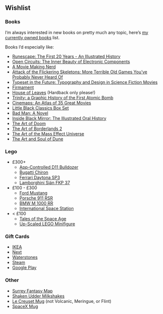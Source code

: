 ## Wishlist

### Books

I’m always interested in new books on pretty much any topic, here’s [my currently owned books](https://www.goodreads.com/review/list/29398258-jake-lee?shelf=own) list.

Books I’d especially like:

- [Runescape: The First 20 Years - An Illustrated History](https://www.amazon.co.uk/dp/1506721257/)
- [Open Circuits: The Inner Beauty of Electronic Components](https://www.amazon.co.uk/dp/1718502346/)
- [A Movie Making Nerd](https://www.amazon.co.uk/dp/B0BMF3VHQY/)
- [Attack of the Flickering Skeletons: More Terrible Old Games You’ve Probably Never Heard Of](https://www.amazon.co.uk/dp/1783524138/)
- [Typeset in the Future: Typography and Design in Science Fiction Movies](https://www.amazon.co.uk/dp/1419727141/)
- [Firmament](https://www.amazon.co.uk/dp/152936227X/)
- [House of Leaves](https://www.amazon.co.uk/dp/0375420525/) (Hardback only please!)
- [Trinity: a Graphic History of the First Atomic Bomb](https://www.amazon.co.uk/dp/0809093553)
- [Cinemaps: An Atlas of 35 Great Movies](https://www.amazon.co.uk/dp/1594749892/)
- [Little Black Classics Box Set](https://www.amazon.co.uk/dp/0141398876/)
- [Bad Man: A Novel](https://www.amazon.co.uk/dp/0385542925/)
- [Inside Black Mirror: The Illustrated Oral History](https://www.amazon.co.uk/dp/1529102588/)
- [The Art of Doom](https://www.amazon.co.uk/dp/1616559349/)
- [The Art of Borderlands 2](https://www.amazon.co.uk/dp/0744014379)
- [The Art of the Mass Effect Universe](https://www.amazon.co.uk/dp/1595827684/)
- [The Art and Soul of Dune](https://www.amazon.co.uk/dp/178909609X/)

### Lego

- £300+
    - [App-Controlled D11 Bulldozer](https://www.lego.com/en-gb/product/app-controlled-cat-d11-bulldozer-42131)
    - [Bugatti Chiron](https://www.lego.com/en-gb/product/bugatti-chiron-42083)
    - [Ferrari Daytona SP3](https://www.lego.com/en-gb/product/ferrari-daytona-sp3-42143)
    - [Lamborghini Sián FKP 37](https://www.lego.com/en-gb/product/lamborghini-sian-fkp-37-42115)
- £100 - £300
    - [Ford Mustang](https://www.lego.com/en-gb/product/ford-mustang-10265)
    - [Porsche 911 RSR](https://www.lego.com/en-gb/product/porsche-911-rsr-42096)
    - [BMW M 1000 RR](https://www.lego.com/en-gb/product/bmw-m-1000-rr-42130)
    - [International Space Station](https://www.lego.com/en-gb/product/international-space-station-21321)
- < £100
    - [Tales of the Space Age](https://www.lego.com/en-gb/product/tales-of-the-space-age-21340)
    - [Up-Scaled LEGO Minifigure](https://www.lego.com/en-gb/product/up-scaled-lego-minifigure-40649)

### Gift Cards

- [IKEA](https://giftcard.ikea.co.uk/)
- [Next](https://www4.next.co.uk/gift-cards)
- [Waterstones](https://www.waterstonesgiftcards.com/product-category/gift-cards/)
- [Steam](https://help.steampowered.com/en/faqs/view/5BB2-E986-A733-CF0E#:~:text=Media%20Markt-,UK,-Argos)
- [Google Play](https://www.amazon.co.uk/dp/B07Y3JB99B/)

### Other

- [Surrey Fantasy Map](https://www.etsy.com/uk/listing/1154207986/surrey-fantasy-map-surrey-print-surrey)
- [Shaken Udder Milkshakes](https://shakenudder.com/product/3-cases-30-x-330ml-bottles)
- [Le Creuset Mug](https://www.amazon.co.uk/dp/B07MKYHTKV/) (not Volcanic, Meringue, or Flint)
- [SpaceX Mug](https://shop.nasaspaceflight.com/products/texas-tank-watchers-22-mug)

